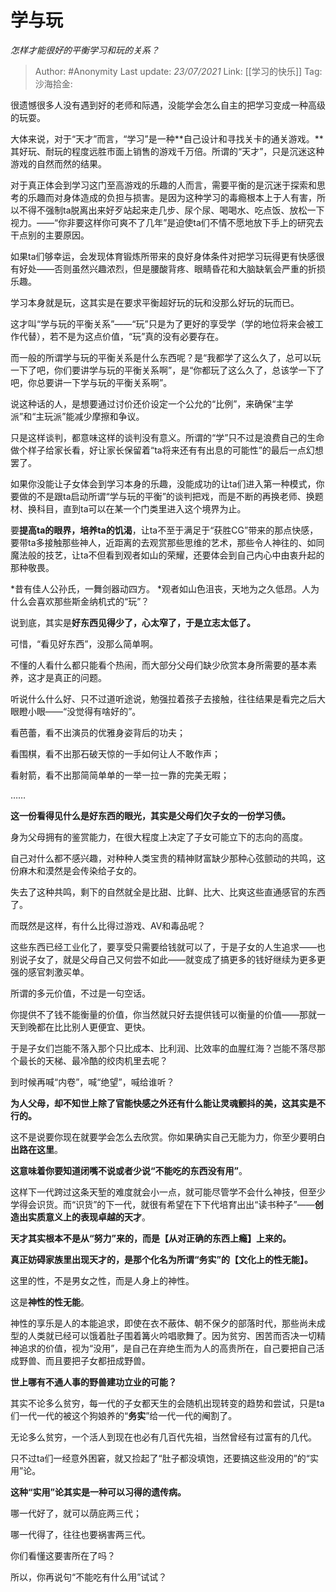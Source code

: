 # 学与玩
*怎样才能很好的平衡学习和玩的关系？*

> Author: #Anonymity
> Last update: *23/07/2021*
> Link: [[学习的快乐]]
> Tag:
> 沙海拾金:

很遗憾很多人没有遇到好的老师和际遇，没能学会怎么自主的把学习变成一种高级的玩耍。

大体来说，对于“天才”而言，“学习”是一种**自己设计和寻找关卡的通关游戏。**其好玩、耐玩的程度远胜市面上销售的游戏千万倍。所谓的“天才”，只是沉迷这种游戏的自然而然的结果。

对于真正体会到学习这门至高游戏的乐趣的人而言，需要平衡的是沉迷于探索和思考的乐趣而对身体造成的负担与损害。是因为这种学习的毒瘾根本上于人有害，所以不得不强制ta脱离出来好歹站起来走几步、尿个尿、喝喝水、吃点饭、放松一下视力。——“你非要这样你可爽不了几年”是迫使ta们不情不愿地放下手上的研究去干点别的主要原因。

如果ta们够幸运，会发现体育锻炼所带来的良好身体条件对把学习玩得更有快感很有好处——否则虽然兴趣浓烈，但是腰酸背疼、眼睛昏花和大脑缺氧会严重的折损乐趣。

学习本身就是玩，这其实是在要求平衡超好玩的玩和没那么好玩的玩而已。

这才叫“学与玩的平衡关系”——“玩”只是为了更好的享受学（学的地位将来会被工作代替），若不是为这点价值，“玩”真的没有必要存在。

而一般的所谓学与玩的平衡关系是什么东西呢？是“我都学了这么久了，总可以玩一下了吧，你们要讲学与玩的平衡关系啊”，是“你都玩了这么久了，总该学一下了吧，你总要讲一下学与玩的平衡关系啊”。

说这种话的人，是想要通过讨价还价设定一个公允的“比例”，来确保“主学派”和“主玩派”能减少摩擦和争议。

只是这样谈判，都意味这样的谈判没有意义。所谓的“学”只不过是浪费自己的生命做个样子给家长看，好让家长保留着“ta将来还有有出息的可能性”的最后一点幻想罢了。

如果你没能让子女体会到学习本身的乐趣，没能成功的让ta们进入第一种模式，你要做的不是跟ta启动所谓“学与玩的平衡”的谈判把戏，而是不断的再换老师、换题材、换科目，直到ta可以在某一个门类里进入这个境界为止。

要**提高ta的眼界，培养ta的饥渴**，让ta不至于满足于“获胜CG”带来的那点快感，要带ta多接触那些神人，近距离的去观赏那些思维的艺术，那些令人神往的、如同魔法般的技艺，让ta不但看到观者如山的荣耀，还要体会到自己内心中由衷升起的那种敬畏。

*昔有佳人公孙氏，一舞剑器动四方。
*观者如山色沮丧，天地为之久低昂。人为什么会喜欢那些斯金纳机式的“玩”？

说到底，其实是**好东西见得少了，心太窄了，于是立志太低了。**

可惜，“看见好东西”，没那么简单啊。

不懂的人看什么都只能看个热闹，而大部分父母们缺少欣赏本身所需要的基本素养，这才是真正的问题。

听说什么什么好、只不过道听途说，勉强拉着孩子去接触，往往结果是看完之后大眼瞪小眼——“没觉得有啥好的”。

看芭蕾，看不出演员的优雅身姿背后的功夫；

看围棋，看不出那石破天惊的一手如何让人不敢作声；

看射箭，看不出那简简单单的一举一拉一靠的完美无暇；

……

**这一份看得见什么是好东西的眼光，其实是父母们欠子女的一份学习债。**

身为父母拥有的鉴赏能力，在很大程度上决定了子女可能立下的志向的高度。

自己对什么都不感兴趣，对种种人类宝贵的精神财富缺少那种心弦颤动的共鸣，这份麻木和漠然是会传染给子女的。

失去了这种共鸣，剩下的自然就全是比甜、比鲜、比大、比爽这些直通感官的东西了。

而既然是这样，有什么比得过游戏、AV和毒品呢？

这些东西已经工业化了，要享受只需要给钱就可以了，于是子女的人生追求——也别说子女了，就是父母自己又何尝不如此——就变成了搞更多的钱好继续为更多更强的感官刺激买单。

所谓的多元价值，不过是一句空话。

你提供不了钱不能衡量的价值，你当然就只好去提供钱可以衡量的价值——那就一天到晚都在比比别人更便宜、更快。

于是子女们岂能不落入那个只比成本、比利润、比效率的血腥红海？岂能不落尽那个最长的天梯、最冷酷的绞肉机里去呢？

到时候再喊“内卷”，喊“绝望”，喊给谁听？

**为人父母，却不知世上除了官能快感之外还有什么能让灵魂颤抖的美，这其实是不行的。**

这不是说要你现在就要学会怎么去欣赏。你如果确实自己无能为力，你至少要明白**出路在这里**。

**这意味着你要知道闭嘴不说或者少说“不能吃的东西没有用”**。

这样下一代跨过这条天堑的难度就会小一点，就可能尽管学不会什么神技，但至少学得会识货。而“识货”的下一代，就很有希望在下下代培育出出“读书种子”——**创造出实质意义上的表现卓越的天才**。

**天才其实根本不是从“努力”来的，而是【从对正确的东西上瘾】上来的。**

**真正妨碍家族里出现天才的，是那个化名为所谓“务实”的【文化上的性无能】。**

这里的性，不是男女之性，而是人身上的神性。

这是**神性的性无能**。

神性的享乐是人的本能追求，即使在衣不蔽体、朝不保夕的部落时代，那些尚未成型的人类就已经可以饿着肚子围着篝火吟唱歌舞了。因为贫穷、困苦而否决一切精神追求的价值，视为“没用”，是自己在弃绝生而为人的高贵所在，自己要把自己活成野兽、而且要把子女都扭成野兽。

**世上哪有不通人事的野兽建功立业的可能？**

其实不论多么贫穷，每一代的子女都天生的会随机出现转变的趋势和尝试，只是ta们一代一代的被这个狗娘养的“**务实**”给一代一代的阉割了。

无论多么贫穷，一个活人到现在也必有几百代先祖，当然曾经有过富有的几代。

只不过ta们一经意外困窘，就又捡起了“肚子都没填饱，还要搞这些没用的”的“实用”论。

**这种“实用”论其实是一种可以习得的遗传病。**

哪一代好了，就可以荫庇两三代；

哪一代得了，往往也要祸害两三代。

你们看懂这要害所在了吗？

所以，你再说句“不能吃有什么用”试试？
